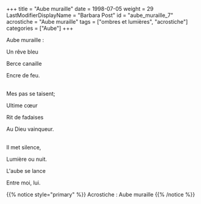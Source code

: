 +++
title = "Aube muraille"
date = 1998-07-05
weight = 29
LastModifierDisplayName = "Barbara Post"
id = "aube_muraille_7"
acrostiche = "Aube muraille"
tags = ["ombres et lumières", "acrostiche"]
categories = ["Aube"]
+++

Aube muraille :

Un rêve bleu

Berce canaille

Encre de feu.

 \
Mes pas se taisent;

Ultime cœur

Rit de fadaises

Au Dieu vainqueur.

 \
Il met silence,

Lumière ou nuit.

L'aube se lance

Entre moi, lui.

{{% notice style="primary" %}}
Acrostiche : Aube muraille
{{% /notice %}}
